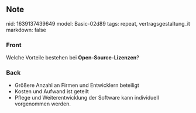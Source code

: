 ## Note
nid: 1639137439649
model: Basic-02d89
tags: repeat, vertragsgestaltung_it
markdown: false

### Front
Welche Vorteile bestehen bei <b>Open-Source-Lizenzen</b>?

### Back
<ul>
  <li>Größere Anzahl an Firmen und Entwicklern beteiligt
  <li>Kosten und Aufwand ist geteilt
  <li>Pflege und Weiterentwicklung der Software kann individuell
  vorgenommen werden.
</ul>
